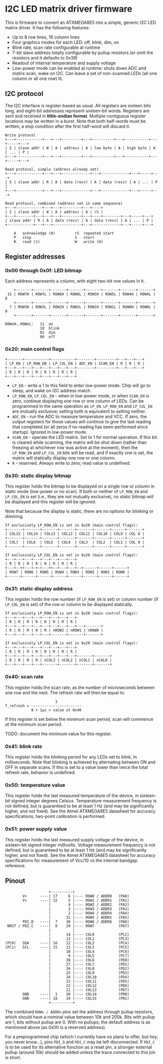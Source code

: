 # I2C LED matrix driver firmware

This is firmware to convert an ATXMEGA8E5 into a simple, generic I2C LED matrix driver.
It has the following features:

- Up to 8 row lines, 16 column lines
- Four graphics modes for each LED: off, blink, dim, on
- Blink rate, scan rate configurable at runtime
- 7-bit slave address totally configurable by pullup resistors (or omit the resistors and it defaults to 0x39)
- Readout of internal temperature and supply voltage
- Low-power mode can be enabled at runtime: shuts down ADC and matrix scan, wake on I2C. Can leave a set of non-scanned LEDs (all one column or all one row) lit.

## I2C protocol

The I2C interface is register-based as usual.
All registers are sixteen bits long, and eight-bit addresses represent sixteen-bit words.
Registers are sent and received in **little-endian format**.
Multiple contiguous register locations may be written in a burst.
Note that both half-words must be written; a stop condition after the first half-word will discard it.

    Write protocol
    +---+------------+---+---+---------+---+----------+---+-----------+---+-----+---+
    | S | slave addr | W | A | address | A | low byte | A | high byte | A | ... | P |
    +---+------------+---+---+---------+---+----------+---+-----------+---+-----+---+
    
    Read protocol, simple (address already set)
    +---+------------+---+---+-------------+---+-------------+---+-----+---+
    | S | slave addr | R | A | data (recv) | A | data (recv) | A | ... | P |
    +---+------------+---+---+-------------+---+-------------+---+-----+---+
    
    Read protocol, combined (address set in same sequence)
    +---+------------+---+---+---------+---+----+
    | S | slave addr | W | A | address | A | rS |
    +---+--------+---+---+---+---------+---+----+--------+---+-----+---+
    | slave addr | R | A | data (recv) | A | data (recv) | A | ... | P |
    +------------+---+---+-------------+---+-------------+---+-----+---+
    
        A   acknowledge (0)         rS  repeated start
        P   stop                    S   start
        R   read (1)                W   write (0)

## Register addresses

### 0x00 through 0x0f: LED bitmap

Each address represents a column, with eight two-bit row values in it.

        +-------+-------+-------+-------+-------+-------+-------+-------+
     15 | ROW7H | ROW7L | ROW6H | ROW6L | ROW5H | ROW5L | ROW4H | ROW4L | 8
        +-------+-------+-------+-------+-------+-------+-------+-------+
      7 | ROW3H | ROW3L | ROW2H | ROW2L | ROW1H | ROW1L | ROW0H | ROW0L | 0
        +-------+-------+-------+-------+-------+-------+-------+-------+

    ROWnH..ROWnL:   11  on
                    10  blink
                    01  dim
                    00  off

### 0x20: main control flags

    +-------+-----------+-----------+--------+---------+---+---+---+
    | LP_EN | LP_ROW_EN | LP_COL_EN | ADC_EN | SCAN_EN | R | R | R |
    +---+---+---+---+---+---+---+---+--------+---------+---+---+---+
    | R | R | R | R | R | R | R | R |
    +---+---+---+---+---+---+---+---+

- `LP_EN` - write a 1 to this field to enter low-power mode. Chip will go to sleep, and wake on I2C address match.
- `LP_ROW_EN`, `LP_COL_EN` - when in low-power mode, or when `SCAN_EN` is zero, continue displaying one row or one column of LEDs. Can be programmed in the same operation as `LP_EN`. `LP_ROW_EN` and `LP_COL_EN` are mutually exclusive; setting both is equivalent to setting neither.
- `ADC_EN` - run the ADC to measure temperature and VCC. If zero, the output registers for those values will continue to give the last reading that completed (or all zeros if no reading has been performed since startup). Ignored in low-power mode.
- `SCAN_EN` - operate the LED matrix. Set to 1 for normal operation. If this bit is cleared while scanning, the matrix will be shut down (rather than freezing at whichever row was active at the moment), then the `LP_ROW_EN` and `LP_COL_EN` bits will be read, and if exactly one is set, the matrix will statically display one row or one column.
- `R` - reserved. Always write to zero; read value is undefined.

### 0x30: static display bitmap

This register holds the bitmap to be displayed on a single row or column in static mode (low-power or no scan).
If both or neither of `LP_ROW_EN` and `LP_COL_EN` is set (i.e., they are not mutually exclusive), no static bitmap will be displayed and this register will be ignored.

Note that because the display is static, there are no options for blinking or dimming.

    If exclusively LP_ROW_EN is set in 0x20 (main control flags):
    +-------+-------+-------+-------+-------+-------+------+-------+
    | COL15 | COL14 | COL13 | COL12 | COL11 | COL10 | COL9 | COL 8 |
    +-------+-------+-------+-------+-------+-------+------+-------+
    | COL7  | COL6  | COL5  | COL4  | COL3  | COL2  | COL1 | COL 0 |
    +-------+-------+-------+-------+-------+-------+------+-------+

    If exclusively LP_COL_EN is set in 0x20 (main control flags):
    +---+---+---+---+---+---+---+---+
    | R | R | R | R | R | R | R | R |
    +---+--++---+-+-+---++--+---+---+--+------+------+------+
    | ROW7 | ROW6 | ROW5 | ROW4 | ROW3 | ROW2 | ROW1 | ROW0 |
    +------+------+------+------+------+------+------+------+

### 0x31: static display address

This register holds the row number (if `LP_ROW_EN` is set) or column number (if `LP_COL_EN` is set) of the row or column to be displayed statically.

    If exclusively LP_ROW_EN is set in 0x20 (main control flags):
    +---+---+---+---+---+---+---+---+
    | R | R | R | R | R | R | R | R |
    +---+---+---+---+---+---+---+---+---+-------+
    | R | R | R | R | R | nROW2 | nROW1 | nROW0 |
    +---+---+---+---+---+-------+-------+-------+

    If exclusively LP_COL_EN is set in 0x20 (main control flags):
    +---+---+---+---+---+---+---+---+
    | R | R | R | R | R | R | R | R |
    +---+---+---+---+---+---+---+---+-------+-------+
    | R | R | R | R | nCOL3 | nCOL2 | nCOL1 | nCOL0 |
    +---+---+---+---+-------+-------+-------+-------+

### 0x40: scan rate

This register holds the scan rate, as the number of microseconds between one row and the next. The refresh rate will then be equal to:

                           1
    f_refresh = -----------------------
                8 × 1µs × value of 0x40

If this register is set below the minimum scan period, scan will commence *at* the minimum scan period.

TODO: document the minimum value for this register.

### 0x41: blink rate

This register holds the blinking period for any LEDs set to blink, in milliseconds. Note that blinking is achieved by alternating between ON and OFF in separate scans. If this is set to a value lower than twice the total refresh rate, behavior is undefined.

### 0x50: temperature value

This register holds the last measured temperature of the device, in sixteen-bit signed integer degrees Celsius. Temperature measurement frequency is not defined, but is guaranteed to be at least 1 Hz (and may be significantly higher, and not fixed). See the Atmel ATXMEGA8E5 datasheet for accuracy specifications; two-point calibration is performed.

### 0x51: power supply value

This register holds the last measured supply voltage of the device, in sixteen-bit signed integer millivolts. Voltage measurement frequency is not defined, but is guaranteed to be at least 1 Hz (and may be significantly higher, and not fixed). See the Atmel ATXMEGA8E5 datasheet for accuracy specifications for measurement of Vcc/10 vs the internal bandgap reference.

## Pinout

                        +----------+
            V+      ----| 17     6 |---- ROW0 / ADDR0   (PA0)
            V+      ----| 32     5 |---- ROW1 / ADDR1   (PA1)
                        |        4 |---- ROW2 / ADDR2   (PA2)
                        |        3 |---- ROW3 / ADDR3   (PA3)
                        |        2 |---- ROW4 / ADDR4   (PA4)
                        |       31 |---- ROW5 / ADDR5   (PA5)
            PDI_D   ----|  7    30 |---- ROW6 / ADDR6   (PA6)
     NRST / PDI_C   ----|  8    29 |---- ROW7           (PA7)
                        |          |
                        |       14 |---- COL0           (PC2)
                        |       13 |---- COL1           (PC3)
    (PC0)   SDA     ----| 16    12 |---- COL2           (PC4)
    (PC1)   SCL     ----| 15    11 |---- COL3           (PC5)
                        |       10 |---- COL4           (PC6)
                        |        9 |---- COL5           (PC7)
                        |       28 |---- COL6           (PD0)
                        |       27 |---- COL7           (PD1)
                        |       26 |---- COL8           (PD2)
                        |       25 |---- COL9           (PD3)
                        |       24 |---- COL10          (PD4)
                        |       23 |---- COL11          (PD5)
                        |       22 |---- COL12          (PD6)
                        |       21 |---- COL13          (PD7)
            GND     ----|  1    20 |---- COL14          (PR0)
            GND     ----| 18    19 |---- COL15          (PR1)
                        +----------+

The combined `ROWn / ADDRn` pins set the address through pullup resistors, which should have a nominal value between 10k and 200k. Bits with pullup are 1, bits without pullup are 0. With no pullups, the default address is as mentioned above (as 0x00 is a reserved address).

For a preprogrammed chip (which I currently have no plans to offer, but hey, you never know...), pins `PDI_D` and `PDI_C` may be left disconnected. If `PDI_C` is to be used for its alternative function as a reset pin, a stronger external pullup (around 10k) should be added unless the trace connected to this pin is short.
